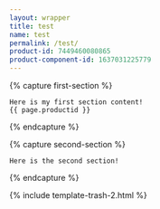 ```yaml
---
layout: wrapper
title: test
name: test
permalink: /test/
product-id: 7449460080865
product-component-id: 1637031225779
---
```


<!----------BBBB content section 1-------------->
{% capture first-section %}

    Here is my first section content!
    {{ page.productid }}
{% endcapture %}
<!----------EEEE content section 1-------------->



<!----------BBBB content section 1-------------->

{% capture second-section %}

    Here is the second section!

{% endcapture %}
<!----------EEEE content section 1-------------->



<!----------BBBB include the template for multiple content insertions-------------->
{% include template-trash-2.html %}
<!----------EEEE include the template for multiple content insertions-------------->
